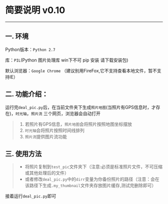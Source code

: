 # 简要说明 v0.10
----

## 一. 环境 

Python版本：`Python 2.7`

库：`PIL`(Python 图片处理库 win下不可 pip 安装 请下载安装包)

默认浏览器：`Google Chrome` （建议别用FireFox,它不支持查看本地文件，暂不支持IE）

## 二. 功能介绍：

运行完`deal_pic.py`后，在当前文件夹下生成`照片地图`(当照片有GPS信息时，才存在)，`时光轴`，`照片流` 三个网页，浏览器会自动打开

> 1. 若照片有GPS信息，`照片地图`会将照片按照地图坐标摆放
> 2. `时光轴`会将照片按照时间线排列
> 3. `照片流`提供图片流功能

## 三. 使用方法

> * 将照片复制到`test_pic`文件夹下（注意:必须是标准照片文件，不可压缩或其他处理后的文件） 
> * 或者修改`deal_pic.py`中的`dirr`变量为你备份照片的路径（注意：会在该路径下生成`.my_thumbnail`文件夹存放图片缓存,测试完删除即可）

接着运行`deal_pic.py`即可

